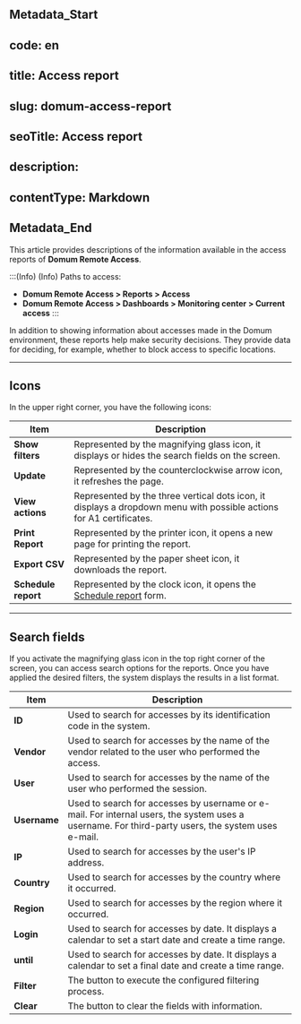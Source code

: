 ## Metadata_Start 
## code: en
## title: Access report 
## slug: domum-access-report 
## seoTitle: Access report 
## description:  
## contentType: Markdown 
## Metadata_End
This article provides descriptions of the information available in the access reports of **Domum Remote Access**.

:::(Info) (Info)
Paths to access:
* **Domum Remote Access > Reports > Access**
* **Domum Remote Access > Dashboards > Monitoring center > Current access**
:::

In addition to showing information about accesses made in the Domum environment, these reports help make security decisions. They provide data for deciding, for example, whether to block access to specific locations.

* * *
## Icons
In the upper right corner, you have the following icons:


| Item | Description |
| --- | --- |
| **Show filters** | Represented by the magnifying glass icon, it displays or hides the search fields on the screen. |
| **Update** | Represented by the counterclockwise arrow icon, it refreshes the page. |
| **View actions**| Represented by the three vertical dots icon, it displays a dropdown menu with possible actions for A1 certificates. |
| **Print Report** | Represented by the printer icon, it opens a new page for printing the report. |
| **Export CSV** | Represented by the paper sheet icon, it downloads the report. |
| **Schedule report** | Represented by the clock icon, it opens the [Schedule report](https://portal.document360.io/v3-29/docs/general-information-how-to-issue-download-and-schedule-device-reports) form. |

* * *
## Search fields
If you activate the magnifying glass icon in the top right corner of the screen, you can access search options for the reports. Once you have applied the desired filters, the system displays the results in a list format.

| Item | Description |
| --- | --- |
| **ID** | Used to search for accesses by its identification code in the system. |
| **Vendor** | Used to search for accesses by the name of the vendor related to the user who performed the access. |
| **User** | Used to search for accesses by the name of the user who performed the session. |
| **Username** | Used to search for accesses by username or e-mail. For internal users, the system uses a username. For third-party users, the system uses e-mail. |
| **IP** | Used to search for accesses by the user's IP address.|
| **Country** | Used to search for accesses by the country where it occurred. |
| **Region** | Used to search for accesses by the region where it occurred. |
| **Login** | Used to search for accesses by date. It displays a calendar to set a start date and create a time range. |
| **until** | Used to search for accesses by date. It displays a calendar to set a final date and create a time range. |
| **Filter** | The button to execute the configured filtering process. |
| **Clear** | The button to clear the fields with information. |


